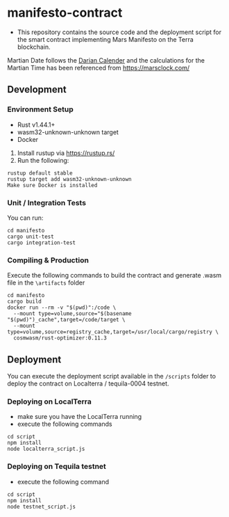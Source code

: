 # manifesto-contract

- This repository contains the source code and the deployment script for the smart contract implementing Mars Manifesto on the Terra blockchain.

Martian Date follows the [Darian Calender](https://en.wikipedia.org/wiki/Darian_calendar) and the calculations for the Martian Time has been referenced from https://marsclock.com/ 

## Development

### Environment Setup
- Rust v1.44.1+
- wasm32-unknown-unknown target
- Docker

1. Install rustup via https://rustup.rs/
2. Run the following:

```
rustup default stable
rustup target add wasm32-unknown-unknown
Make sure Docker is installed
```

### Unit / Integration Tests
You can run:
```
cd manifesto
cargo unit-test
cargo integration-test
```

### Compiling & Production
Execute the following commands to build the contract and generate .wasm file in the `\artifacts` folder
```
cd manifesto
cargo build
docker run --rm -v "$(pwd)":/code \
  --mount type=volume,source="$(basename "$(pwd)")_cache",target=/code/target \
  --mount type=volume,source=registry_cache,target=/usr/local/cargo/registry \
  cosmwasm/rust-optimizer:0.11.3
```


## Deployment 
You can execute the deployment script available in the `/scripts` folder to deploy the contract on Localterra / tequila-0004 testnet.

### Deploying on LocalTerra
- make sure you have the LocalTerra running
- execute the following commands
```
cd script
npm install
node localterra_script.js
```

### Deploying on Tequila testnet
- execute the following command
```
cd script
npm install
node testnet_script.js
```